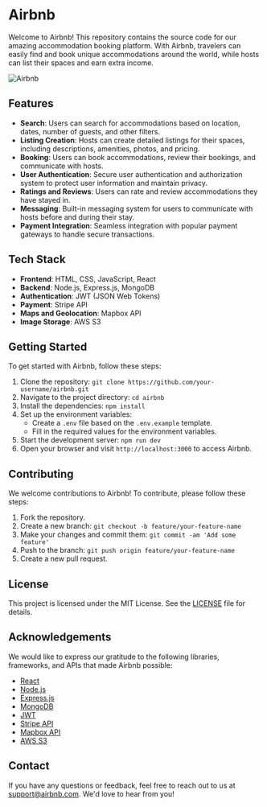 # Airbnb

Welcome to Airbnb! This repository contains the source code for our amazing accommodation booking platform. With Airbnb, travelers can easily find and book unique accommodations around the world, while hosts can list their spaces and earn extra income.

![Airbnb](https://your-image-url.com)

## Features

- **Search**: Users can search for accommodations based on location, dates, number of guests, and other filters.
- **Listing Creation**: Hosts can create detailed listings for their spaces, including descriptions, amenities, photos, and pricing.
- **Booking**: Users can book accommodations, review their bookings, and communicate with hosts.
- **User Authentication**: Secure user authentication and authorization system to protect user information and maintain privacy.
- **Ratings and Reviews**: Users can rate and review accommodations they have stayed in.
- **Messaging**: Built-in messaging system for users to communicate with hosts before and during their stay.
- **Payment Integration**: Seamless integration with popular payment gateways to handle secure transactions.

## Tech Stack

- **Frontend**: HTML, CSS, JavaScript, React
- **Backend**: Node.js, Express.js, MongoDB
- **Authentication**: JWT (JSON Web Tokens)
- **Payment**: Stripe API
- **Maps and Geolocation**: Mapbox API
- **Image Storage**: AWS S3

## Getting Started

To get started with Airbnb, follow these steps:

1. Clone the repository: `git clone https://github.com/your-username/airbnb.git`
2. Navigate to the project directory: `cd airbnb`
3. Install the dependencies: `npm install`
4. Set up the environment variables:
   - Create a `.env` file based on the `.env.example` template.
   - Fill in the required values for the environment variables.
5. Start the development server: `npm run dev`
6. Open your browser and visit `http://localhost:3000` to access Airbnb.

## Contributing

We welcome contributions to Airbnb! To contribute, please follow these steps:

1. Fork the repository.
2. Create a new branch: `git checkout -b feature/your-feature-name`
3. Make your changes and commit them: `git commit -am 'Add some feature'`
4. Push to the branch: `git push origin feature/your-feature-name`
5. Create a new pull request.

## License

This project is licensed under the MIT License. See the [LICENSE](LICENSE) file for details.

## Acknowledgements

We would like to express our gratitude to the following libraries, frameworks, and APIs that made Airbnb possible:

- [React](https://reactjs.org)
- [Node.js](https://nodejs.org)
- [Express.js](https://expressjs.com)
- [MongoDB](https://www.mongodb.com)
- [JWT](https://jwt.io)
- [Stripe API](https://stripe.com)
- [Mapbox API](https://www.mapbox.com)
- [AWS S3](https://aws.amazon.com/s3)

## Contact

If you have any questions or feedback, feel free to reach out to us at [support@airbnb.com](mailto:support@airbnb.com). We'd love to hear from you!
